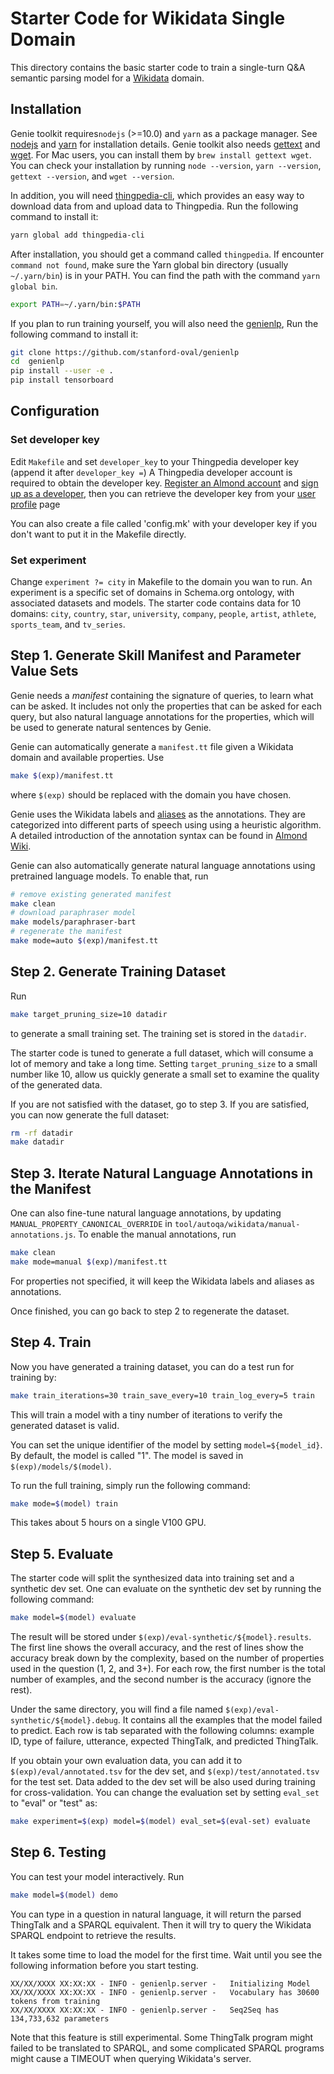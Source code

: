 # Starter Code for Wikidata Single Domain

This directory contains the basic starter code to train a single-turn
Q\&A semantic parsing model for a [Wikidata](https://wikidata.org) domain.

## Installation
Genie toolkit requires`nodejs` (>=10.0) and `yarn` as a package manager. 
See [nodejs](https://nodejs.org/en/download/) and [yarn](https://classic.yarnpkg.com/en/docs/install/) for installation details. 
Genie toolkit also needs [gettext](https://www.gnu.org/software/gettext/) and [wget](https://www.gnu.org/software/wget/). 
For Mac users, you can install them by `brew install gettext wget`. 
You can check your installation by running `node --version`, `yarn --version`, `gettext --version`, and `wget --version`.

In addition, you will need [thingpedia-cli](https://github.com/stanford-oval/thingpedia-cli),
which provides an easy way to download data from and upload data to Thingpedia. 
Run the following command to install it: 
```bash
yarn global add thingpedia-cli
```

After installation, you should get a command called `thingpedia`.
If encounter `command not found`, make sure the Yarn global bin directory
(usually `~/.yarn/bin`) is in your PATH. You can find the path with the command
`yarn global bin`.

```bash
export PATH=~/.yarn/bin:$PATH
```

If you plan to run training yourself, you will also need the [genienlp](),
Run the following command to install it:
```bash
git clone https://github.com/stanford-oval/genienlp
cd  genienlp
pip install --user -e .
pip install tensorboard
```

## Configuration

### Set developer key
Edit `Makefile` and set `developer_key` to your Thingpedia developer key
(append it after `developer_key =`)
A Thingpedia developer account is required to obtain the developer key. 
[Register an Almond account](https://almond.stanford.edu/user/register) 
and [sign up as a developer](https://almond.stanford.edu/user/request-developer), 
then you can retrieve the developer key 
from your [user profile](https://almond.stanford.edu/user/profile) page

You can also create a file called 'config.mk' with your developer key if you don't
want to put it in the Makefile directly.

### Set experiment
Change `experiment ?= city` in Makefile to the domain you wan to run. 
An experiment is a specific set of domains in Schema.org ontology,
with associated datasets and models.
The starter code contains data for 10 domains: `city`, `country`, `star`, `university`, `company`,
`people`, `artist`, `athlete`, `sports_team`, and `tv_series`.

## Step 1. Generate Skill Manifest and Parameter Value Sets
Genie needs a _manifest_ containing the signature of queries, to learn what can be asked. 
It includes not only the properties that can be asked for each query, but also 
natural language annotations for the properties, which will be used to generate natural sentences by Genie. 

Genie can automatically generate a `manifest.tt` file given a Wikidata domain and available properties. 
Use 
```bash
make $(exp)/manifest.tt
```
where `$(exp)` should be replaced with the domain you have chosen. 

Genie uses the Wikidata labels and [aliases](https://www.wikidata.org/wiki/Help:Aliases/en) 
as the annotations. They are categorized into different parts of speech using using a heuristic algorithm. 
A detailed introduction of the annotation syntax can be 
found in [Almond Wiki](https://wiki.almond.stanford.edu/genie/annotations).

Genie can also automatically generate natural language annotations using pretrained language models. 
To enable that, run 
```bash
# remove existing generated manifest
make clean 
# download paraphraser model
make models/paraphraser-bart
# regenerate the manifest 
make mode=auto $(exp)/manifest.tt 
```

## Step 2. Generate Training Dataset
Run
```bash
make target_pruning_size=10 datadir
```
to generate a small training set. The training set is stored in the `datadir`.

The starter code is tuned to generate a full dataset, which will consume a lot of memory and take a long time.
Setting `target_pruning_size` to a small number like 10, allow us quickly generate a small set to examine
the quality of the generated data. 

If you are not satisfied with the dataset, go to step 3.
If you are satisfied, you can now generate the full dataset:
```bash
rm -rf datadir
make datadir
``` 

## Step 3. Iterate Natural Language Annotations in the Manifest
One can also fine-tune natural language annotations, by updating `MANUAL_PROPERTY_CANONICAL_OVERRIDE` in 
`tool/autoqa/wikidata/manual-annotations.js`. To enable the manual annotations, run 
```bash
make clean
make mode=manual $(exp)/manifest.tt
```
For properties not specified, it will keep the Wikidata labels and aliases as annotations. 

Once finished, you can go back to step 2 to regenerate the dataset. 

## Step 4. Train
Now you have generated a training dataset, you can do a test run for training by:
```bash
make train_iterations=30 train_save_every=10 train_log_every=5 train
```
This will train a model with a tiny number of iterations to verify the generated dataset is valid. 

You can set the unique identifier of the model by setting `model=${model_id}`. By default, the model is called "1". 
The model is saved in `$(exp)/models/$(model)`.

To run the full training, simply run the following command:
```bash
make mode=$(model) train
```
This takes about 5 hours on a single V100 GPU.

## Step 5. Evaluate
The starter code will split the synthesized data into training set and a synthetic dev set. 
One can evaluate on the synthetic dev set by running the following command: 
```bash
make model=$(model) evaluate
```
The result will be stored under `$(exp)/eval-synthetic/${model}.results`. 
The first line shows the overall accuracy, and the rest of lines show the accuracy 
break down by the complexity, based on the number of properties used in the question (1, 2, and 3+).
For each row, the first number is the total number of examples, and the second number 
is the accuracy (ignore the rest).

Under the same directory, you will find a file named `$(exp)/eval-synthetic/${model}.debug`. 
It contains all the examples that the model failed to predict. 
Each row is tab separated with the following columns: example ID, type of failure, utterance,
expected ThingTalk, and predicted ThingTalk.

If you obtain your own evaluation data, you can add it to `$(exp)/eval/annotated.tsv` for the dev set,
and `$(exp)/test/annotated.tsv` for the test set. 
Data added to the dev set will be also used during training for cross-validation.
You can change the evaluation set
by setting `eval_set` to "eval" or "test" as:
```bash
make experiment=$(exp) model=$(model) eval_set=$(eval-set) evaluate
```


## Step 6. Testing 
You can test your model interactively. Run
```bash
make model=$(model) demo
```
You can type in a question in natural language, it will return the parsed ThingTalk and a SPARQL equivalent. 
Then it will try to query the Wikidata SPARQL endpoint to retrieve the results. 

It takes some time to load the model for the first time. Wait until you see the following information before you 
start testing. 
```
XX/XX/XXXX XX:XX:XX - INFO - genienlp.server -   Initializing Model
XX/XX/XXXX XX:XX:XX - INFO - genienlp.server -   Vocabulary has 30600 tokens from training
XX/XX/XXXX XX:XX:XX - INFO - genienlp.server -   Seq2Seq has 134,733,632 parameters
``` 

Note that this feature is still experimental. Some ThingTalk program might failed to be translated to SPARQL, 
and some complicated SPARQL programs might cause a TIMEOUT when querying Wikidata's server. 

